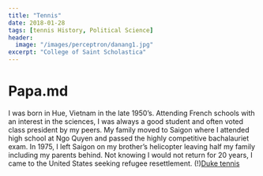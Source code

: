 ```yaml
---
title: "Tennis"
date: 2018-01-28
tags: [tennis History, Political Science]
header:
  image: "/images/perceptron/danang1.jpg"
excerpt: "College of Saint Scholastica"
---
```


# Papa.md
I was born in Hue, Vietnam in the late 1950’s.  Attending French schools with an interest in the sciences, I was always a good student and often voted class president by my peers.  My family moved to Saigon where I attended high school at Ngo Quyen and passed the highly competitive bachalauriet exam.  In 1975, I left Saigon on my brother’s helicopter leaving half my family including my parents behind.  Not knowing I would not return for 20 years, I came to the United States seeking refugee resettlement.
(!)[Duke tennis](https://www.youtube.com/watch?v=H8aIQri2nDM)
